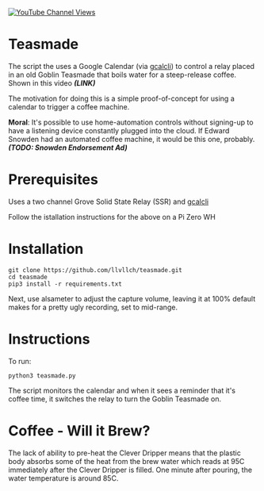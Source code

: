[![YouTube Channel Views](https://img.shields.io/youtube/channel/views/UCz5BOU9J9pB_O0B8-rDjCWQ?label=YouTube&style=social)](https://www.youtube.com/channel/UCz5BOU9J9pB_O0B8-rDjCWQ)

# Teasmade

The script the uses a Google Calendar (via [gcalcli](https://github.com/insanum/gcalcli)) to control a relay placed in an old Goblin Teasmade that boils water for a steep-release coffee. Shown in this video ***(LINK)***

The motivation for doing this is a simple proof-of-concept for using a calendar to trigger a coffee machine. 

**Moral**: It's possible to use home-automation controls without signing-up to have a listening device constantly plugged into the cloud. If Edward Snowden had an automated coffee machine, it would be this one, probably. ***(TODO: Snowden Endorsement Ad)***

# Prerequisites

Uses a two channel Grove Solid State Relay (SSR) and [gcalcli](https://github.com/insanum/gcalcli)

Follow the istallation instructions for the above on a Pi Zero WH

# Installation

```
git clone https://github.com/llvllch/teasmade.git
cd teasmade
pip3 install -r requirements.txt
```
Next, use alsameter to adjust the capture volume, leaving it at 100% default makes for a pretty ugly recording, set to mid-range.
# Instructions

To run:
```
python3 teasmade.py
```
The script monitors the calendar and when it sees a reminder that it's coffee time, it switches the relay to turn the Goblin Teasmade on.

# Coffee - Will it Brew?

The lack of ability to pre-heat the Clever Dripper means that the plastic body absorbs some of the heat from the brew water which reads at 95C immediately after  the Clever Dripper is filled. One minute after pouring, the water temperature is around 85C. 
